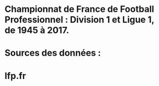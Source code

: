 # Championnat de France de Football Professionnel : Division 1 et Ligue 1, de 1945 à 2017.
# Sources des données :
# lfp.fr
# 
